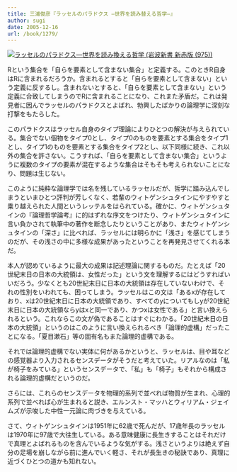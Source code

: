 ```yaml
---
title: 三浦俊彦『ラッセルのパラドクス ―世界を読み替える哲学―』
author: sugi
date: 2005-12-16
url: /book/1279/
---
```

<a href="http://www.amazon.co.jp/exec/obidos/ASIN/4004309751/chezsugi-22/ref=nosim/" name="amazletlink" target="_blank"><img src="http://i1.wp.com/ec2.images-amazon.com/images/I/41FTY2MXNFL.SL160.jpg?w=660" alt="ラッセルのパラドクス―世界を読み換える哲学 (岩波新書 新赤版 (975))" class="alignleft" data-recalc-dims="1" /></a>

Rという集合を「自らを要素として含まない集合」と定義する。このときR自身はRに含まれるだろうか。含まれるとすると「自らを要素として含まない」という定義に反するし。含まれないとすると、「自らを要素として含まない」という定義に合致してしまうのでRに含まれることになり、これまた矛盾だ。これは発見者に因んでラッセルのパラドクスとよばれ、勃興したばかりの論理学に深刻な打撃をもたらした。

このパラドクスはラッセル自身のタイプ理論によりひとつの解決が与えられている。集合でない個物をタイプ0とし、タイプ0のものを要素とする集合をタイプ1とし、タイプ1のものを要素とする集合をタイプ2とし、以下同様に続き、これ以外の集合を許さない。こうすれば、「自らを要素として含まない集合」というように複数のタイプの要素が混在するような集合はそもそも考えられないことになり、問題は生じない。

このように純粋な論理学では名を残しているラッセルだが、哲学に踏み込んでしまうといまひとつ評判が芳しくなく、若輩のウィトゲンシュタインにやすやすと乗り越えられた人間というレッテルをはられている。確かに、ウィトゲンシュタインの『論理哲学論考』に的はずれな序文をつけたり、ウィトゲンシュタインに言い負かされて執筆中の著作を断念したりということがあり、またウィトゲンシュタインの「深さ」に比べれば、ラッセルには明らかに「浅さ」を感じてしまうのだが、その浅さの中に多様な成果があったということを再発見させてくれる本だ。

本人が認めているように最大の成果は記述理論に関するものだ。たとえば「20世紀末日の日本の大統領は、女性だった」という文を理解するにはどうすればいいだろう。少なくとも20世紀末日に日本の大統領は存在していないわけで、それの性別をいわれても、困ってしまう。ラッセルはこの文は「あるxが存在しており、xは20世紀末日に日本の大統領であり、すべてのyについてもしyが20世紀末日に日本の大統領ならyはxと同一であり、かつxは女性である」と言い換えられるという。これならこの文が偽であることはすぐにわかる。「20世紀末日の日本の大統領」というのはこのように言い換えられるべき「論理的虚構」だったことになる。「夏目漱石」等の固有名もまた論理的虚構である。

それでは論理的虚構でない実体に何があるかというと、ラッセルは、目や耳などの感覚器より入力されるセンスデータがそうだと考えていた。リアルなのは「私が椅子をみている」というセンスデータで、「私」も「椅子」もそれから構成される論理的虚構だというのだ。

さらには、これらのセンスデータを物理的系列で並べれば物質が生まれ、心理的系列で並べれば心が生まれると説き、エルンスト・マッハとウィリアム・ジェイムズが示唆した中性一元論に肉づきを与えている。

さて、ウィトゲンシュタインは1951年に62歳で死んだが、17歳年長のラッセルは1970年に97歳で大往生している。ある意味健康に長生きすることはそれだけで真理とよばれるものを含んでいるような気がする。浅さというよりは絶えず自分の足場を崩しながら前に進んでいく軽さ、それが長生きの秘訣であり、真理に近づくひとつの道かも知れない。

